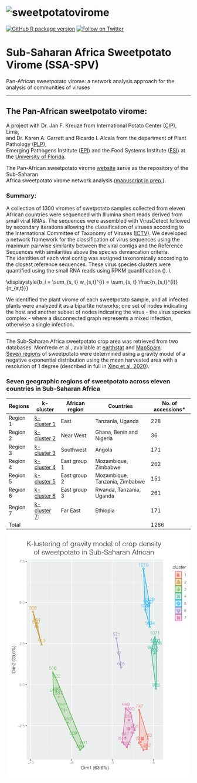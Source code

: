 # ![sweetpotatovirome](http://bioinfo.bti.cornell.edu/static/img/logo_new.jpg)
[![GitHub R package version](https://img.shields.io/github/r-package/v/ricardoi/sweetpotato_virome?label=%3A%3A&logo=R&logoColor=blue&style=plastic)](https://www.r-project.org/)
[![Follow on Twitter](http://img.shields.io/badge/twitter-%40ricardoi__-1DA1F2?labelColor=000000&logo=twitter)](https://twitter.com/ricardoi_)


# Sub-Saharan Africa Sweetpotato Virome (SSA-SPV)

Pan-African sweetpotato virome: a network analysis approach for the analysis of communities of viruses

------------------------------------------------------------------------------------------------------

## The Pan-African sweetpotato virome:

A project with Dr. Jan F. Kreuze from International Potato Center ([CIP](https://cipotato.org/)), Lima, \
and Dr. Karen A. Garrett and Ricardo I. Alcala from the department of Plant Pathology ([PLP](https://plantpath.ifas.ufl.edu/)), \
Emerging Pathogens Institute ([EPI](https://epi.ufl.edu/)) and the Food Systems Institute ([FSI](https://foodsystems.ifas.ufl.edu/)) at the [University of Florida](http://www.ufl.edu/).

The Pan-African sweetpotato virome [website](http://bioinfo.bti.cornell.edu/virome/index) serve as the repository of the Sub-Saharan\
Africa sweetpotato virome network analysis ([manuscript in prep.](http://www.pending.org)).

### Summary:

A collection of 1300 viromes of swetpotato samples collected from eleven African countries were sequenced with Illumina short reads derived from small viral RNAs. The sequences were assembled with VirusDetect followed by secondary iterations allowing the classification of viruses according to the International Committee of Taxonomy of Viruses ([ICTV](https://talk.ictvonline.org/)).
We developed a network framework for the classification of virus sequences using the maximum pairwise similarity between the viral  contigs and the Reference Sequences with similarities above the species demarcation criteria. \
The identities of each viral contig was assigned taxonomically according to the closest reference sequences. These virus species clusters were quantified using the small RNA reads using RPKM quantification (). \

\displaystyle{b_i = \sum_{s, t} w_{s,t}^{i} = \sum_{s, t} \frac{n_{s,t}^{i}}{n_{s,t}}}

We identified the plant virome of each sweetpotato sample, and all infected plants were analyzed it as a bipartite networks; one set of nodes indicating the host and another subset of nodes indicating the virus - the virus species complex - where a disconnected graph represents a mixed infection, otherwise a single infection.

-----

The Sub-Saharan Africa sweetpotato crop area was retrieved from two databases: Monfreda et al., available at [earthstat](http://www.earthstat.org/) and [MapSpam](https://www.mapspam.info/data/).\
[Seven regions](https://github.com/ricardoi/sweetpotato_virome/blob/main/results/00-Aswp_kcluster-1gamma-2_deg_1e-06_gap_statsMC1000Sep24.pdf) of sweetpotato were determined using a gravity model of a negative exponential distribution using the mean harvested area with a resolution of 1 degree (described in full in [Xing et al. 2020](https://academic.oup.com/bioscience/article/70/9/744/5875255)).


 ### Seven geographic regions of sweetpotato across eleven countries in Sub-Saharan Africa  
 
 | Regions   | k-cluster| African region | Countries                      | No. of accessions* |
 |-----------|----------|----------------|--------------------------------|--------------------|
 | Region 1  | [k-cluster 1](https://github.com/ricardoi/sweetpotato_virome/tree/main/results/k-cluster1) | East           | Tanzania, Uganda               | 228                |
 | Region 2  | [k-cluster 2](https://github.com/ricardoi/sweetpotato_virome/tree/main/results/k-cluster2) | Near West      | Ghana, Benin and Nigeria       | 36                 |
 | Region 3  | [k-cluster 3](https://github.com/ricardoi/sweetpotato_virome/tree/main/results/k-cluster3)| Southwest      | Angola                         | 171                |
 | Region 4  | [k-cluster 4](https://github.com/ricardoi/sweetpotato_virome/tree/main/results/k-cluster4) | East group 1   | Mozambique, Zimbabwe           | 262                |
 | Region 5  | [k-cluster 5](https://github.com/ricardoi/sweetpotato_virome/tree/main/results/k-cluster5) | East group 2   | Mozambique, Tanzania, Zimbabwe | 151                |
 | Region 6  | [k-cluster 6](https://github.com/ricardoi/sweetpotato_virome/tree/main/results/k-cluster6) | East group 3   | Rwanda, Tanzania, Uganda       | 261                |
 | Region 7  | [k-cluster 7](https://github.com/ricardoi/sweetpotato_virome/tree/main/results/k-cluster7): | Far East       | Ethiopia                       | 171                |
 | Total     |                                                                                             |                |                                |  1286           |
 
![](https://github.com/ricardoi/sweetpotato_virome/blob/main/images/SSA-SPV-kcluster-1gamma-2_deg_1e-06_gap_statsMC1000.png)
